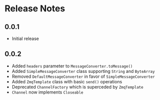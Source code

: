 # Release Notes

## 0.0.1

* Initial release

## 0.0.2

* Added `headers` parameter to `MessageConverter.toMessage()`
* Added `SimpleMessageConverter` class supporting `String` and `ByteArray`
* Removed `DefaultMessageConverter` in favor of `SimpleMessageConverter`
* Added `ZmqTemplate` class with basic `send()` operations
* Deprecated `ChannelFactory` which is superceded by `ZmqTemplate`
* `Channel` now implements `Closeable`